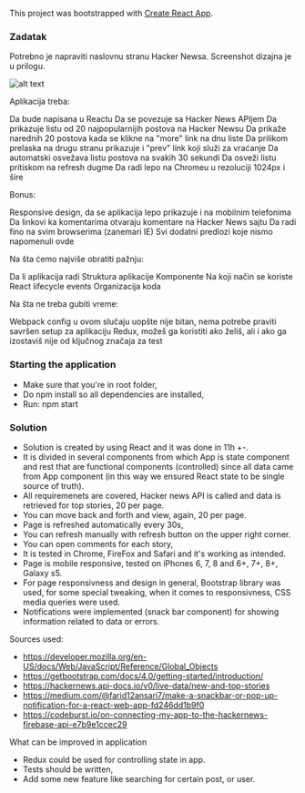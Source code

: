 This project was bootstrapped with [Create React App](https://github.com/facebook/create-react-app).
### Zadatak

Potrebno je napraviti naslovnu stranu Hacker Newsa. Screenshot dizajna je u prilogu.

![alt text](<https://cms.jotform.com/uploads/image_upload/image_upload/global/86342_hackernews%20(1).png>)

Aplikacija treba:

Da bude napisana u Reactu
Da se povezuje sa Hacker News APIjem
Da prikazuje listu od 20 najpopularnijih postova na Hacker Newsu
Da prikaže narednih 20 postova kada se klikne na "more" link na dnu liste
Da prilikom prelaska na drugu stranu prikazuje i "prev" link koji služi za vraćanje
Da automatski osvežava listu postova na svakih 30 sekundi
Da osveži listu pritiskom na refresh dugme
Da radi lepo na Chromeu u rezoluciji 1024px i šire

Bonus:

Responsive design, da se aplikacija lepo prikazuje i na mobilnim telefonima
Da linkovi ka komentarima otvaraju komentare na Hacker News sajtu
Da radi fino na svim browserima (zanemari IE)
Svi dodatni predlozi koje nismo napomenuli ovde

Na šta ćemo najviše obratiti pažnju:

Da li aplikacija radi
Struktura aplikacije
Komponente
Na koji način se koriste React lifecycle events
Organizacija koda

Na šta ne treba gubiti vreme:

Webpack config u ovom slučaju uopšte nije bitan, nema potrebe praviti savršen setup za aplikaciju
Redux, možeš ga koristiti ako želiš, ali i ako ga izostaviš nije od ključnog značaja za test

### Starting the application
- Make sure that you're in root folder,
- Do npm install so all dependencies are installed,
- Run: npm start

### Solution

- Solution is created by using React and it was done in 11h +-.
- It is divided in several components from which App is state component and rest that are functional components (controlled)
  since all data came from App component (in this way we ensured React state to be single source of truth).
- All requiremenets are covered, Hacker news API is called and data is retrieved for top stories, 20 per page.
- You can move back and forth and view, again, 20 per page.
- Page is refreshed automatically every 30s,
- You can refresh manually with refresh button on the upper right corner.
- You can open comments for each story,
- It is tested in Chrome, FireFox and Safari and it's working as intended.
- Page is mobile responsive, tested on iPhones 6, 7, 8 and 6+, 7+, 8+, Galaxy s5.
- For page responsivness and design in general, Bootstrap library was used,
  for some special tweaking, when it comes to responsivness, CSS media queries were used.
- Notifications were implemented (snack bar component) for showing information related to data or errors.

Sources used:

- https://developer.mozilla.org/en-US/docs/Web/JavaScript/Reference/Global_Objects 
- https://getbootstrap.com/docs/4.0/getting-started/introduction/ 
- https://hackernews.api-docs.io/v0/live-data/new-and-top-stories 
- https://medium.com/@farid12ansari7/make-a-snackbar-or-pop-up-notification-for-a-react-web-app-fd246dd1b9f0 
- https://codeburst.io/on-connecting-my-app-to-the-hackernews-firebase-api-e7b9e1ccec29

What can be improved in application

- Redux could be used for controlling state in app.
- Tests should be written,
- Add some new feature like searching for certain post, or user.
